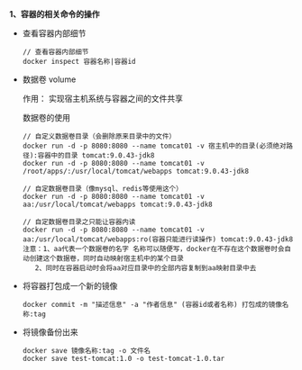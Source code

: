 **1、容器的相关命令的操作**

- 查看容器内部细节

  ```
  // 查看容器内部细节
  docker inspect 容器名称|容器id
  ```

- 数据卷 volume

  作用： 实现宿主机系统与容器之间的文件共享

  数据卷的使用

  ```
  // 自定义数据卷目录（会删除原来目录中的文件）
  docker run -d -p 8080:8080 --name tomcat01 -v 宿主机中的目录(必须绝对路径):容器中的目录 tomcat:9.0.43-jdk8 
  docker run -d -p 8080:8080 --name tomcat01 -v /root/apps/:/usr/local/tomcat/webapps tomcat:9.0.43-jdk8 
  
  // 自定数据卷目录（像mysql、redis等使用这个）
  docker run -d -p 8080:8080 --name tomcat01 -v aa:/usr/local/tomcat/webapps tomcat:9.0.43-jdk8
  
  // 自定数据卷目录之只能让容器内读
  docker run -d -p 8080:8080 --name tomcat01 -v aa:/usr/local/tomcat/webapps:ro(容器只能进行读操作) tomcat:9.0.43-jdk8
  注意：1、aa代表一个数据卷的名字 名称可以随便写，docker在不存在这个数据卷时会自动创建这个数据卷，同时自动映射宿主机中的某个目录
  	 2、同时在容器启动时会将aa对应目录中的全部内容复制到aa映射目录中去
  ```

- 将容器打包成一个新的镜像

  ```
  docker commit -m "描述信息" -a "作者信息" (容器id或者名称) 打包成的镜像名称:tag
  ```

- 将镜像备份出来

  ```
  docker save 镜像名称:tag -o 文件名
  docker save test-tomcat:1.0 -o test-tomcat-1.0.tar
  ```

  

